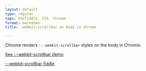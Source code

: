 ```yaml
---
layout: default
type: regular
tags: hasfiddle, CSS, Chrome
format: markdown
title: -webkit-scrollbar on body in Chrome

---
```

Chrome renders `::-webkit-scrollbar` styles on the body in Chrome.

[See ::-webkit-scrollbar demo](http://fiddle.jshell.net/desandro/X6zfS/show/)

[::-webkit-scrollbar fiddle](http://fiddle.jshell.net/desandro/X6zfS)